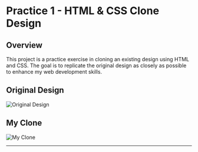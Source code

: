 # Practice 1 - HTML & CSS Clone Design

## Overview

This project is a practice exercise in cloning an existing design using HTML and CSS. The goal is to replicate the original design as closely as possible to enhance my web development skills.

## Original Design

![Original Design](https://github.com/Elaraby218/HTML-CSS-Practices/assets/152742814/b62d7559-2d38-4458-b742-6d6107217e1e)

## My Clone

![My Clone](https://github.com/Elaraby218/HTML-CSS-Practices/assets/152742814/c75650ad-c49b-499e-ba85-e92605c2c102)

_______________________________________________________________________________________________________________________________________________

